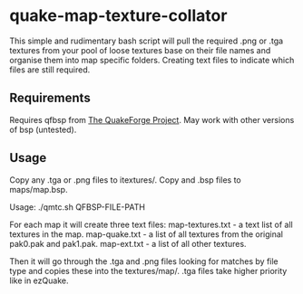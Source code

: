 # quake-map-texture-collator
This simple and rudimentary bash script will pull the required .png or .tga textures from your pool of loose textures base on their file names and organise them into map specific folders. Creating text files to indicate which files are still required.

## Requirements
Requires qfbsp from [The QuakeForge Project](www.quakeforge.net). May work with other versions of bsp (untested).

## Usage
Copy any .tga or .png files to itextures/.
Copy and .bsp files to maps/map.bsp.

Usage: ./qmtc.sh QFBSP-FILE-PATH

For each map it will create three text files:
map-textures.txt - a text list of all textures in the map.
map-quake.txt - a list of all textures from the original pak0.pak and pak1.pak.
map-ext.txt - a list of all other textures.

Then it will go through the .tga and .png files looking for matches by file type and copies these into the textures/map/. .tga files take higher priority like in ezQuake.
